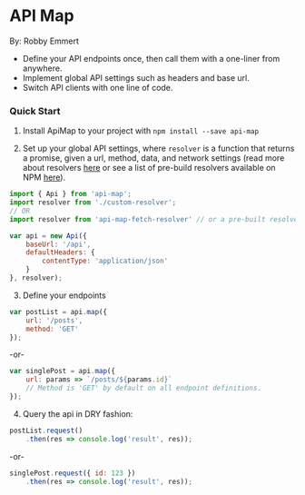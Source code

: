 # API Map
By: Robby Emmert

- Define your API endpoints once, then call them with a one-liner from anywhere.  
- Implement global API settings such as headers and base url.  
- Switch API clients with one line of code.

### Quick Start  
1. Install ApiMap to your project with `npm install --save api-map`  

2. Set up your global API settings, where `resolver` is a function that returns a promise, given a url, method, data, and network settings (read more about resolvers [here](docs/resolvers.md) or see a list of pre-build resolvers available on NPM [here](docs/resolver-list.md)).   

```javascript
import { Api } from 'api-map';
import resolver from './custom-resolver';
// OR
import resolver from 'api-map-fetch-resolver' // or a pre-built resolver of your choice

var api = new Api({
    baseUrl: '/api',
    defaultHeaders: {
        contentType: 'application/json'
    }
}, resolver);
```  
3. Define your endpoints  

```javascript  
var postList = api.map({
    url: '/posts',
    method: 'GET'
});
```  

-or-

```javascript
var singlePost = api.map({
    url: params => `/posts/${params.id}`
    // Method is 'GET' by default on all endpoint definitions.
});

```

4. Query the api in DRY fashion:

```javascript  
postList.request()
    .then(res => console.log('result', res));
```  

-or-

```javascript  
singlePost.request({ id: 123 })
    .then(res => console.log('result', res));
```

